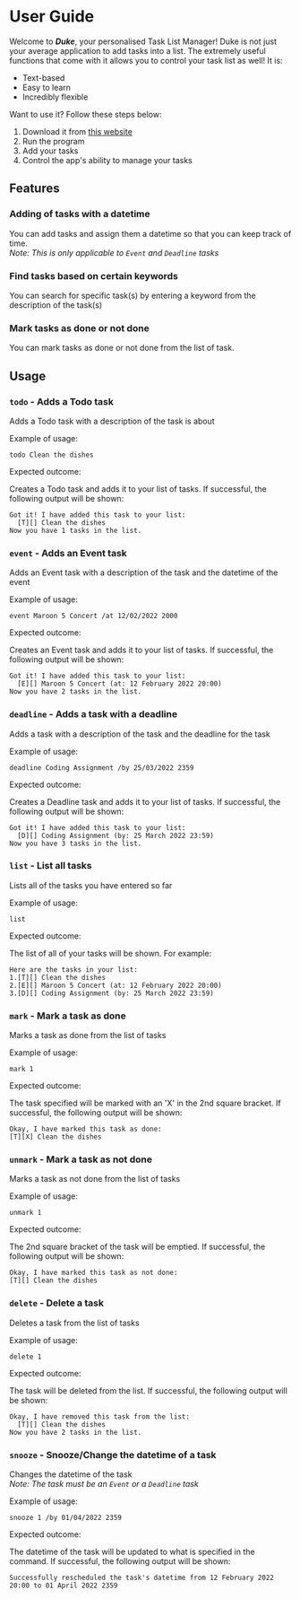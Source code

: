 # User Guide

Welcome to _**Duke**_, your personalised Task List Manager!
Duke is not just your average application to add tasks into a list. The extremely useful functions that come with it allows you to control your task list as well! It is:

- Text-based
- Easy to learn
- Incredibly flexible

Want to use it? Follow these steps below:

1. Download it from [this website](https://github.com/TYKCodes/ip/releases)
2. Run the program
3. Add your tasks
4. Control the app's ability to manage your tasks

## Features 

### Adding of tasks with a datetime

You can add tasks and assign them a datetime so that you can keep track of time.
_<br>Note: This is only applicable to `Event` and `Deadline` tasks_

### Find tasks based on certain keywords

You can search for specific task(s) by entering a keyword from the description of the task(s)

### Mark tasks as done or not done

You can mark tasks as done or not done from the list of task.

## Usage

### `todo` - Adds a Todo task

Adds a Todo task with a description of the task is about

Example of usage: 

`todo Clean the dishes`

Expected outcome:

Creates a Todo task and adds it to your list of tasks. If successful, the following output will be shown:

```
Got it! I have added this task to your list:
  [T][] Clean the dishes
Now you have 1 tasks in the list.
```

### `event` - Adds an Event task

Adds an Event task with a description of the task and the datetime of the event

Example of usage:

`event Maroon 5 Concert /at 12/02/2022 2000`

Expected outcome:

Creates an Event task and adds it to your list of tasks. If successful, the following output will be shown:

```
Got it! I have added this task to your list:
  [E][] Maroon 5 Concert (at: 12 February 2022 20:00)
Now you have 2 tasks in the list.
```

### `deadline` - Adds a task with a deadline

Adds a task with a description of the task and the deadline for the task

Example of usage:

`deadline Coding Assignment /by 25/03/2022 2359`

Expected outcome:

Creates a Deadline task and adds it to your list of tasks. If successful, the following output will be shown:

```
Got it! I have added this task to your list:
  [D][] Coding Assignment (by: 25 March 2022 23:59)
Now you have 3 tasks in the list.
```

### `list` - List all tasks

Lists all of the tasks you have entered so far

Example of usage:

`list`

Expected outcome:

The list of all of your tasks will be shown. For example:

```
Here are the tasks in your list:
1.[T][] Clean the dishes
2.[E][] Maroon 5 Concert (at: 12 February 2022 20:00)
3.[D][] Coding Assignment (by: 25 March 2022 23:59)
```

### `mark` - Mark a task as done

Marks a task as done from the list of tasks

Example of usage:

`mark 1`

Expected outcome:

The task specified will be marked with an 'X' in the 2nd square bracket.
If successful, the following output will be shown:

```
Okay, I have marked this task as done:
[T][X] Clean the dishes
```

### `unmark` - Mark a task as not done

Marks a task as not done from the list of tasks

Example of usage:

`unmark 1`

Expected outcome:

The 2nd square bracket of the task will be emptied.
If successful, the following output will be shown:

```
Okay, I have marked this task as not done:
[T][] Clean the dishes
```

### `delete` - Delete a task

Deletes a task from the list of tasks

Example of usage:

`delete 1`

Expected outcome:

The task will be deleted from the list. If successful, the following output
will be shown:

```
Okay, I have removed this task from the list:
  [T][] Clean the dishes
Now you have 2 tasks in the list.
```

### `snooze` - Snooze/Change the datetime of a task

Changes the datetime of the task
<br>_Note: The task must be an `Event` or a `Deadline` task_

Example of usage:

`snooze 1 /by 01/04/2022 2359`

Expected outcome:

The datetime of the task will be updated to what is specified in the command.
If successful, the following output will be shown:

```
Successfully rescheduled the task's datetime from 12 February 2022 20:00 to 01 April 2022 2359
```
